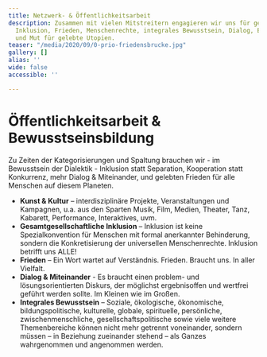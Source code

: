```yaml
---
title: Netzwerk- & Öffentlichkeitsarbeit
description: Zusammen mit vielen Mitstreitern engagieren wir uns für gesamtgesellschaftliche
  Inklusion, Frieden, Menschenrechte, integrales Bewusstsein, Dialog, Empathie, Miteinander
  und Mut für gelebte Utopien.
teaser: "/media/2020/09/0-prio-friedensbrucke.jpg"
gallery: []
alias: ''
wide: false
accessible: ''

---
```

# Öffentlichkeitsarbeit & Bewusstseinsbildung

Zu Zeiten der Kategorisierungen und Spaltung brauchen wir - im Bewusstsein der Dialektik - Inklusion statt Separation, Kooperation statt Konkurrenz, mehr Dialog & Miteinander,  und gelebten Frieden für alle Menschen auf diesem Planeten. 

* **Kunst & Kultur** – interdisziplinäre Projekte, Veranstaltungen und Kampagnen, u.a. aus den Sparten Musik, Film, Medien, Theater, Tanz, Kabarett, Performance, Interaktives, uvm.
* **Gesamtgesellschaftliche Inklusion** – Inklusion ist keine Spezialkonvention für Menschen mit formal anerkannter Behinderung, sondern die Konkretisierung der universellen Menschenrechte. Inklusion betrifft uns ALLE!
* **Frieden** – Ein Wort wartet auf Verständnis. Frieden. Braucht uns. In aller Vielfalt.
* **Dialog & Miteinander** - Es braucht einen problem- und lösungsorientierten Diskurs, der möglichst ergebnisoffen und wertfrei geführt werden sollte. Im Kleinen wie im Großen.
* **Integrales Bewusstsein** – Soziale, ökologische, ökonomische, bildungspolitische, kulturelle, globale, spirituelle, persönliche, zwischenmenschliche, gesellschaftspolitische sowie viele weitere Themenbereiche können nicht mehr getrennt voneinander, sondern müssen – in Beziehung zueinander stehend – als Ganzes wahrgenommen und angenommen werden.